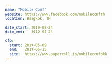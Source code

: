 ```yaml
---
name: "Mobile Conf"
website: https://www.facebook.com/mobileconfth
location: Bangkok, TH

date_start: 2019-08-24
date_end:   2019-08-24

cfp:
  start: 2019-05-09
  end:   2019-06-15
  site:  https://www.papercall.io/mobileconfbkk
---
```

